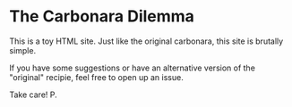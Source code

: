 # The Carbonara Dilemma

This is a toy HTML site. Just like the original carbonara, this site is brutally simple.

If you have some suggestions or have an alternative version of the "original" recipie, feel free to open up an issue.

Take care!
P.